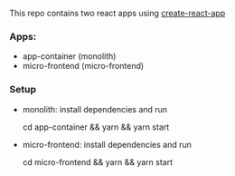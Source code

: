 This repo contains two react apps using [create-react-app](https://reactjs.org/docs/create-a-new-react-app.html) 

### Apps:
- app-container (monolith)
- micro-frontend (micro-frontend)

### Setup

- monolith: install dependencies and run 
    
    
    cd app-container && yarn && yarn start
    
    
- micro-frontend: install dependencies and run 
    
    
    cd micro-frontend && yarn && yarn start